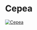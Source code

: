 # Cepea

[![Cepea](https://github.com/Rodslater/cepea/actions/workflows/main.yml/badge.svg)](https://github.com/Rodslater/cepea/actions/workflows/main.yml)
